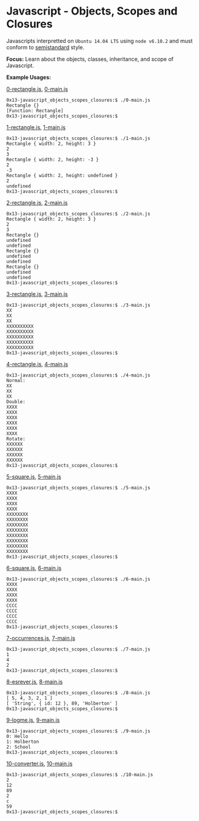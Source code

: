 # Javascript - Objects, Scopes and Closures

Javascripts interpretted on `Ubuntu 14.04 LTS` using `node v6.10.2` and must conform to [semistandard](https://github.com/Flet/semistandard) style.

**Focus:** Learn about the objects, classes, inheritance, and scope of Javascript.

**Example Usages:**

[0-rectangle.js](0-rectangle.js), [0-main.js](0-main.js)
```
0x13-javascript_objects_scopes_closures:$ ./0-main.js
Rectangle {}
[Function: Rectangle]
0x13-javascript_objects_scopes_closures:$
```
[1-rectangle.js](1-rectangle.js), [1-main.js](1-main.js)
```
0x13-javascript_objects_scopes_closures:$ ./1-main.js
Rectangle { width: 2, height: 3 }
2
3
Rectangle { width: 2, height: -3 }
2
-3
Rectangle { width: 2, height: undefined }
2
undefined
0x13-javascript_objects_scopes_closures:$
```
[2-rectangle.js](2-rectangle.js), [2-main.js](2-main.js)
```
0x13-javascript_objects_scopes_closures:$ ./2-main.js
Rectangle { width: 2, height: 3 }
2
3
Rectangle {}
undefined
undefined
Rectangle {}
undefined
undefined
Rectangle {}
undefined
undefined
0x13-javascript_objects_scopes_closures:$
```
[3-rectangle.js](3-rectangle.js), [3-main.js](3-main.js)
```
0x13-javascript_objects_scopes_closures:$ ./3-main.js
XX
XX
XX
XXXXXXXXXX
XXXXXXXXXX
XXXXXXXXXX
XXXXXXXXXX
XXXXXXXXXX
0x13-javascript_objects_scopes_closures:$
```
[4-rectangle.js](4-rectangle.js), [4-main.js](4-main.js)
```
0x13-javascript_objects_scopes_closures:$ ./4-main.js
Normal:
XX
XX
XX
Double:
XXXX
XXXX
XXXX
XXXX
XXXX
XXXX
Rotate:
XXXXXX
XXXXXX
XXXXXX
XXXXXX
0x13-javascript_objects_scopes_closures:$
```
[5-square.js](5-square.js), [5-main.js](5-main.js)
```
0x13-javascript_objects_scopes_closures:$ ./5-main.js
XXXX
XXXX
XXXX
XXXX
XXXXXXXX
XXXXXXXX
XXXXXXXX
XXXXXXXX
XXXXXXXX
XXXXXXXX
XXXXXXXX
XXXXXXXX
0x13-javascript_objects_scopes_closures:$
```
[6-square.js](6-square.js), [6-main.js](6-main.js)
```
0x13-javascript_objects_scopes_closures:$ ./6-main.js
XXXX
XXXX
XXXX
XXXX
CCCC
CCCC
CCCC
CCCC
0x13-javascript_objects_scopes_closures:$
```
[7-occurrences.js](7-occurrences.js), [7-main.js](7-main.js)
```
0x13-javascript_objects_scopes_closures:$ ./7-main.js
1
4
2
0x13-javascript_objects_scopes_closures:$
```
[8-esrever.js](8-esrever.js), [8-main.js](8-main.js)
```
0x13-javascript_objects_scopes_closures:$ ./8-main.js
[ 5, 4, 3, 2, 1 ]
[ 'String', { id: 12 }, 89, 'Holberton' ]
0x13-javascript_objects_scopes_closures:$
```
[9-logme.js](9-logme.js), [9-main.js](9-main.js)
```
0x13-javascript_objects_scopes_closures:$ ./9-main.js
0: Hello
1: Holberton
2: School
0x13-javascript_objects_scopes_closures:$
```
[10-converter.js](10-converter.js), [10-main.js](10-main.js)
```
0x13-javascript_objects_scopes_closures:$ ./10-main.js
2
12
89
2
c
59
0x13-javascript_objects_scopes_closures:$
```
